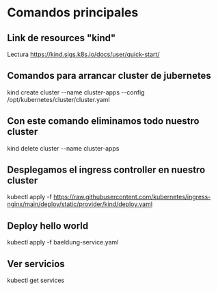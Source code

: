 # Comandos principales

## Link de resources "kind"

Lectura https://kind.sigs.k8s.io/docs/user/quick-start/

## Comandos para arrancar cluster de jubernetes


kind create cluster --name cluster-apps --config /opt/kubernetes/cluster/cluster.yaml

## Con este comando eliminamos todo nuestro cluster
kind delete cluster --name cluster-apps

## Desplegamos el ingress controller en nuestro cluster

kubectl apply -f https://raw.githubusercontent.com/kubernetes/ingress-nginx/main/deploy/static/provider/kind/deploy.yaml

## Deploy hello world


kubectl apply -f baeldung-service.yaml

## Ver servicios

kubectl get services